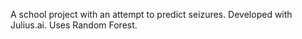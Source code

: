 A school project with an attempt to predict seizures. Developed with Julius.ai. Uses Random Forest.
